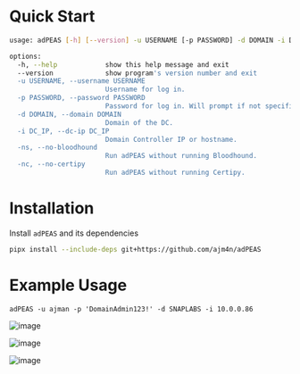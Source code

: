 # Quick Start
```bash
usage: adPEAS [-h] [--version] -u USERNAME [-p PASSWORD] -d DOMAIN -i DC_IP

options:
  -h, --help            show this help message and exit
  --version             show program's version number and exit
  -u USERNAME, --username USERNAME
                        Username for log in.
  -p PASSWORD, --password PASSWORD
                        Password for log in. Will prompt if not specified.
  -d DOMAIN, --domain DOMAIN
                        Domain of the DC.
  -i DC_IP, --dc-ip DC_IP
                        Domain Controller IP or hostname.
  -ns, --no-bloodhound
                        Run adPEAS without running Bloodhound.
  -nc, --no-certipy
                        Run adPEAS without running Certipy. 
```

# Installation
Install `adPEAS` and its dependencies

```bash
pipx install --include-deps git+https://github.com/ajm4n/adPEAS
```

# Example Usage

`adPEAS -u ajman -p 'DomainAdmin123!' -d SNAPLABS -i 10.0.0.86`

![image](https://github.com/ajm4n/adPEAS/assets/60402150/cb8970ff-0308-4750-8cfe-e4d00b31b553)

![image](https://github.com/ajm4n/adPEAS/assets/60402150/60a324c4-2b85-4164-8b4f-2ea225a1c53c)

![image](https://github.com/ajm4n/adPEAS/assets/60402150/4bd4b3c5-3b73-4041-96f7-3e909a8ceb44)

